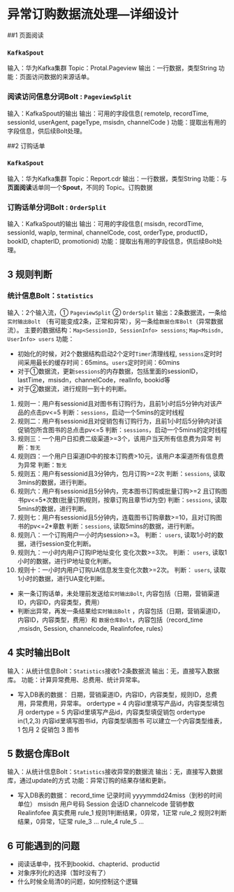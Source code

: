 # 异常订购数据流处理—详细设计

##1 页面阅读
### `KafkaSpout`
输入：华为Kafka集群 Topic：Protal.Pageview
输出：一行数据，类型String
功能：页面访问数据的来源话单。

### 阅读访问信息分词Bolt : `PageviewSplit`
输入：KafkaSpout的输出
输出：可用的字段信息( remoteIp, recordTime, sessionId, userAgent, pageType, msisdn, channelCode )
功能：提取出有用的字段信息，供后续Bolt处理。

##2 订购话单
### `KafkaSpout`
输入：华为Kafka集群 Topic：Report.cdr
输出：一行数据，类型String
功能：与**页面阅读**话单同一个**Spout**，不同的 Topic。订购数据

### 订购话单分词Bolt : `OrderSplit`
输入：KafkaSpout的输出
输出：可用的字段信息( msisdn, recordTime, sessionId, wapIp, terminal, channelCode, cost, orderType, productID，bookID, chapterID, promotionid)
功能：提取出有用的字段信息，供后续Bolt处理。

## 3 规则判断
### 统计信息Bolt：`Statistics`
输入：2个输入流，① `PageviewSplit` ② `OrderSplit`
输出：2条数据流，一条给`实时输出Bolt` （有可能变成2条，正常和异常），另一条给`数据仓库Bolt`（异常数据流）。
主要的数据结构：`Map<SessionID, SessionInfo> sessions`; `Map<Msisdn, UserInfo> users`
功能：
- 初始化的时候，对2个数据结构启动2个定时`Timer`清理线程, `sessions`定时时间采用最长的缓存时间：65mins。`users`定时时间：60mins
- 对于①数据流，更新`sessions`的内存数据，包括里面的sessionID，lastTime，msisdn，channelCode，realInfo, bookid等
- 对于②数据流，进行规则一到十的判断。
 1. 规则一：用户有sessionid且对图书有订购行为，且前1小时后5分钟内对该产品的点击pv<=5
 判断：`sessions`，启动一个5mins的定时线程
 2. 规则二：用户有sessionid且对促销包有订购行为，且前1小时后5分钟内对该促销包所含图书的总点击pv<=5
 判断：`sessions`，启动一个5mins的定时线程
 3. 规则三：一个用户日扣费二级渠道>=3个，该用户当天所有信息费为异常 
  判断：`暂无`
 4. 规则四：一个用户日渠道ID中的按本订购费>10元，该用户本渠道所有信息费为异常
  判断：`暂无`
 5. 规则五：用户有sessionid且3分钟内，包月订购>=2次
   判断：`sessions`, 读取3mins的数据，进行判断。
 6. 规则六：用户有sessionid且5分钟内，完本图书订购或批量订购>=2 且订购图书pv<=5*次数(批量订购规则，按章订购且章节id为空)
  判断：`sessions`, 读取5mins的数据，进行判断。
 7. 规则七：用户有sessionid且5分钟内，连载图书订购章数>=10，且对订购图书的pv<=2*章数
 判断：`sessions`, 读取5mins的数据，进行判断。
 8. 规则八：一个订购用户一小时内session>=3。 
  判断： `users`, 读取1小时的数据，进行session变化判断。
 9. 规则九：一小时内用户订购IP地址变化 变化次数>=3次。
  判断： `users`, 读取1小时的数据，进行IP地址变化判断。
 10. 规则十：一小时内用户订购UA信息发生变化次数>=2次。
  判断： `users`, 读取1小时的数据，进行UA变化判断。

- 来一条订购话单，未处理前发送给`实时输出Bolt`, 内容包括（日期，营销渠道ID，内容ID，内容类型，费用）
- 判断出异常，再发一条结果给`实时输出Bolt` ，内容包括（日期，营销渠道ID，内容ID，内容类型，费用）和 `数据仓库Bolt`，内容包括（record_time ,msisdn,  Session, channelcode, Realinfofee, rules）

## 4 实时输出Bolt
输入：从统计信息Bolt：`Statistics`接收1-2条数据流
输出：无，直接写入数据库。
功能：计算异常费用、总费用、统计异常率。
- 写入DB表的数据：
日期，营销渠道ID，内容ID，内容类型，规则ID，总费用，异常费用，异常率。
ordertype = 4 内容id里填写产品id，内容类型填包月
ordertype = 5 内容id里填写产品id，内容类型填促销包
ordertype in(1,2,3) 内容id里填写图书id，内容类型填图书
可以建立一个内容类型维表，1 包月 2 促销包 3 图书


## 5 数据仓库Bolt
输入：从统计信息Bolt：`Statistics`接收异常的数据流
输出：无，直接写入数据库，通过update的方式
功能：异常订购的结果存储和更新。
- 写入DB表的数据：
record_time    记录时间 yyyymmdd24miss（到秒的时间单位）
msisdn         用户号码
Session        会话ID
channelcode    营销参数
Realinfofee    真实费用
rule_1         规则1判断结果，0异常，1正常
rule_2         规则2判断结果，0异常，1正常
rule_3         ...
rule_4
rule_5
...

## 6 可能遇到的问题
- 阅读话单中，找不到bookid、chapterid、productid
- 对象序列化的选择（暂时没有了）
- 什么时候全局清0的问题，如何控制这个逻辑
